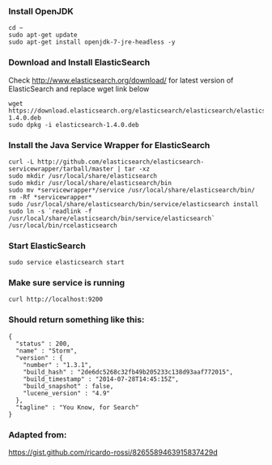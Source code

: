 ### Install OpenJDK

```
cd ~
sudo apt-get update
sudo apt-get install openjdk-7-jre-headless -y
```
 
### Download and Install ElasticSearch

Check http://www.elasticsearch.org/download/ for latest version of ElasticSearch and replace wget link below

```
wget https://download.elasticsearch.org/elasticsearch/elasticsearch/elasticsearch-1.4.0.deb
sudo dpkg -i elasticsearch-1.4.0.deb
```

### Install the Java Service Wrapper for ElasticSearch

```
curl -L http://github.com/elasticsearch/elasticsearch-servicewrapper/tarball/master | tar -xz
sudo mkdir /usr/local/share/elasticsearch
sudo mkdir /usr/local/share/elasticsearch/bin
sudo mv *servicewrapper*/service /usr/local/share/elasticsearch/bin/
rm -Rf *servicewrapper*
sudo /usr/local/share/elasticsearch/bin/service/elasticsearch install
sudo ln -s `readlink -f /usr/local/share/elasticsearch/bin/service/elasticsearch` /usr/local/bin/rcelasticsearch
```

### Start ElasticSearch 
```
sudo service elasticsearch start
```
### Make sure service is running

```
curl http://localhost:9200
```
 
### Should return something like this:

```
{
  "status" : 200,
  "name" : "Storm",
  "version" : {
    "number" : "1.3.1",
    "build_hash" : "2de6dc5268c32fb49b205233c138d93aaf772015",
    "build_timestamp" : "2014-07-28T14:45:15Z",
    "build_snapshot" : false,
    "lucene_version" : "4.9"
  },
  "tagline" : "You Know, for Search"
}
```

### Adapted from:

https://gist.github.com/ricardo-rossi/8265589463915837429d
